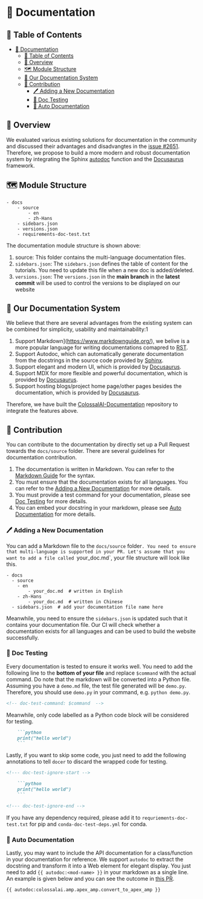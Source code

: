 # 📕 Documentation

## 🔗 Table of Contents

- [📕 Documentation](#-documentation)
  - [🔗 Table of Contents](#-table-of-contents)
  - [📝 Overview](#-overview)
  - [🗺 Module Structure](#-module-structure)
  - [🧱 Our Documentation System](#-our-documentation-system)
  - [🎊 Contribution](#-contribution)
    - [🖊 Adding a New Documentation](#-adding-a-new-documentation)
    - [🧹 Doc Testing](#-doc-testing)
    - [💉 Auto Documentation](#-auto-documentation)

## 📝 Overview

We evaluated various existing solutions for documentation in the community and discussed their advantages and disadvangtes in the [issue #2651](https://github.com/hpcaitech/ColossalAI/issues/2651). Therefore, we propose to build a more modern and robust documentation system by integrating the Sphinx [autodoc](https://www.sphinx-doc.org/en/master/usage/extensions/autodoc.html) function and the [Docusaurus](https://docusaurus.io/) framework.

## 🗺 Module Structure

```text
- docs
    - source
        - en
        - zh-Hans
    - sidebars.json
    - versions.json
    - requirements-doc-test.txt
```

The documentation module structure is shown above:
1. source: This folder contains the multi-language documentation files.
2. `sidebars.json`: The `sidebars.json` defines the table of content for the tutorials. You need to update this file when a new doc is added/deleted.
3. `versions.json`: The `versions.json` in the **main branch** in the **latest commit** will be used to control the versions to be displayed on our website

## 🧱 Our Documentation System

We believe that there are several advantages from the existing system can be combined for simplicity, usability and maintainability:1
1. Support Markdown](https://www.markdownguide.org/), we belive is a more popular language for writing documentations comapred to [RST](https://docutils.sourceforge.io/rst.html).
2. Support Autodoc, which can automatically generate documentation from the docstrings in the source code provided by [Sphinx](https://www.sphinx-doc.org/en/master/).
3. Support elegant and modern UI, which is provided by [Docusaurus](https://docusaurus.io/).
4. Support MDX for more flexible and powerful documentation, which is provided by [Docusaurus](https://docusaurus.io/).
5. Support hosting blogs/project home page/other pages besides the documentation, which is provided by [Docusaurus](https://docusaurus.io/).

Therefore, we have built the [ColossalAI-Documentation](https://github.com/hpcaitech/ColossalAI-Documentation) repository to integrate the features above.

## 🎊 Contribution

You can contribute to the documentation by directly set up a Pull Request towards the `docs/source` folder. There are several guidelines for documentation contribution.

1. The documentation is written in Markdown. You can refer to the [Markdown Guide](https://www.markdownguide.org/) for the syntax.
2. You must ensure that the documentation exists for all languages. You can refer to the [Adding a New Documentation](#-adding-a-new-documentation) for more details.
3. You must provide a test command for your documentation, please see [Doc Testing](#-doc-testing) for more details.
4. You can embed your docstring in your markdown, please see [Auto Documentation](#-auto-documentation) for more details.

### 🖊 Adding a New Documentation

You can add a Markdown file to the `docs/source` folder`. You need to ensure that multi-language is supported in your PR.
Let's assume that you want to add a file called `your_doc.md`, your file structure will look like this.

```text
- docs
  - source
    - en
        - your_doc.md  # written in English
    - zh-Hans
        - your_doc.md  # written in Chinese
  - sidebars.json  # add your documentation file name here
```

Meanwhile, you need to ensure the `sidebars.json` is updated such that it contains your documentation file. Our CI will check whether a documentation exists for all languages and can be used to build the website successfully.

### 🧹 Doc Testing

Every documentation is tested to ensure it works well. You need to add the following line to the **bottom of your file** and replace `$command` with the actual command. Do note that the markdown will be converted into a Python file. Assuming you have a `demo.md` file, the test file generated will be `demo.py`. Therefore, you should use `demo.py` in your command, e.g. `python demo.py`.

```markdown
<!-- doc-test-command: $command  -->
```

Meanwhile, only code labelled as a Python code block will be considered for testing.

```markdown
    ```python
    print("hello world")
    ```
```

Lastly, if you want to skip some code, you just need to add the following annotations to tell `docer` to discard the wrapped code for testing.

```markdown
<!--- doc-test-ignore-start -->

    ```python
    print("hello world")
    ```

<!--- doc-test-ignore-end -->
```

If you have any dependency required, please add it to `requriements-doc-test.txt` for pip and `conda-doc-test-deps.yml` for conda.


### 💉 Auto Documentation

Lastly, you may want to include the API documentation for a class/function in your documentation for reference.
We support `autodoc` to extract the docstring and transform it into a Web element for elegant display.
You just need to add `{{ autodoc:<mod-name> }}` in your markdown as a single line. An example is given below and you can see the outcome in [this PR](https://github.com/hpcaitech/ColossalAI-Documentation/pull/175).

```markdown
{{ autodoc:colossalai.amp.apex_amp.convert_to_apex_amp }}
```
